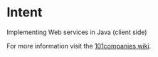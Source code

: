 # Intent
Implementing Web services in Java (client side)

For more information visit the [101companies wiki](http://www.101companies.org).